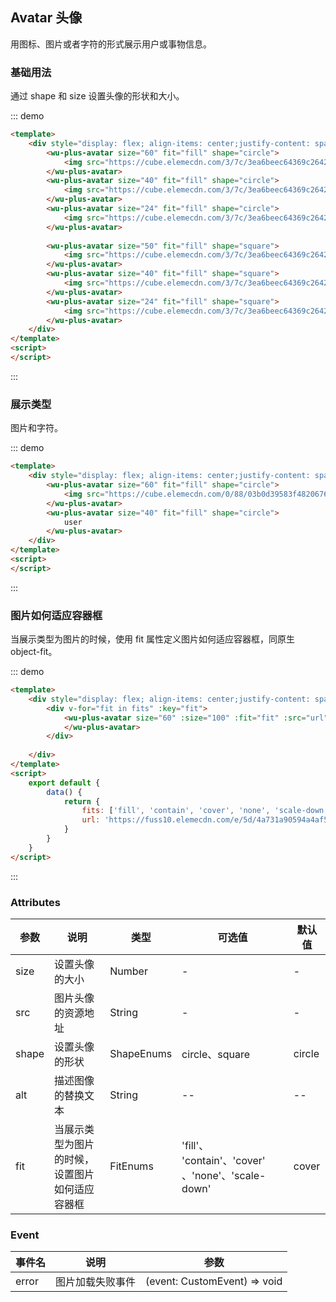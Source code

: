 
## Avatar 头像

用图标、图片或者字符的形式展示用户或事物信息。

### 基础用法

通过 shape 和 size 设置头像的形状和大小。

::: demo
```html
<template>
    <div style="display: flex; align-items: center;justify-content: space-around;padding: 16px">
        <wu-plus-avatar size="60" fit="fill" shape="circle">
            <img src="https://cube.elemecdn.com/3/7c/3ea6beec64369c2642b92c6726f1epng.png"/>
        </wu-plus-avatar>
        <wu-plus-avatar size="40" fit="fill" shape="circle">
            <img src="https://cube.elemecdn.com/3/7c/3ea6beec64369c2642b92c6726f1epng.png"/>
        </wu-plus-avatar>
        <wu-plus-avatar size="24" fit="fill" shape="circle">
            <img src="https://cube.elemecdn.com/3/7c/3ea6beec64369c2642b92c6726f1epng.png"/>
        </wu-plus-avatar>
       
        <wu-plus-avatar size="50" fit="fill" shape="square">
            <img src="https://cube.elemecdn.com/3/7c/3ea6beec64369c2642b92c6726f1epng.png"/>
        </wu-plus-avatar>
        <wu-plus-avatar size="40" fit="fill" shape="square">
            <img src="https://cube.elemecdn.com/3/7c/3ea6beec64369c2642b92c6726f1epng.png"/>
        </wu-plus-avatar>
        <wu-plus-avatar size="24" fit="fill" shape="square">
            <img src="https://cube.elemecdn.com/3/7c/3ea6beec64369c2642b92c6726f1epng.png"/>
        </wu-plus-avatar>
    </div>
</template>
<script>
</script>
```
:::

### 展示类型

图片和字符。

::: demo
```html
<template>
    <div style="display: flex; align-items: center;justify-content: space-around;padding: 16px">
        <wu-plus-avatar size="60" fit="fill" shape="circle">
            <img src="https://cube.elemecdn.com/0/88/03b0d39583f48206768a7534e55bcpng.png"/>
        </wu-plus-avatar>
        <wu-plus-avatar size="40" fit="fill" shape="circle">
            user
        </wu-plus-avatar>
    </div>
</template>
<script>
</script>
```
:::

### 图片如何适应容器框

当展示类型为图片的时候，使用 fit 属性定义图片如何适应容器框，同原生 object-fit。

::: demo
```html
<template>
    <div style="display: flex; align-items: center;justify-content: space-around;padding: 16px">
        <div v-for="fit in fits" :key="fit">
            <wu-plus-avatar size="60" :size="100" :fit="fit" :src="url">
            </wu-plus-avatar>
        </div>
        
    </div>
</template>
<script>
    export default {
        data() {
            return {
                fits: ['fill', 'contain', 'cover', 'none', 'scale-down'],
                url: 'https://fuss10.elemecdn.com/e/5d/4a731a90594a4af544c0c25941171jpeg.jpeg'
            }
        }
    }
</script>
```
:::

### Attributes

| 参数      | 说明    | 类型      | 可选值       | 默认值   |
|---------- |-------- |---------- |-------------  |-------- |
| size | 设置头像的大小 | Number | - | - |
| src | 图片头像的资源地址 | String | - | - |
| shape | 设置头像的形状 | ShapeEnums | circle、square | circle |
| alt | 描述图像的替换文本 | String | -- | -- |
| fit | 当展示类型为图片的时候，设置图片如何适应容器框 | FitEnums | 'fill'、 'contain'、'cover' 、'none'、'scale-down' | cover |

### Event

| 事件名      | 说明    | 参数     | 
|---------- |-------- |---------- |
| error | 图片加载失败事件 | (event: CustomEvent) => void |
